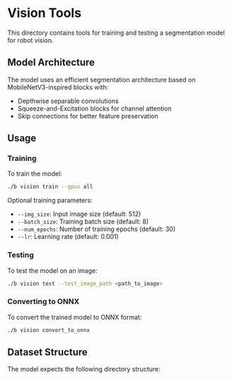 # Vision Tools

This directory contains tools for training and testing a segmentation model for robot vision.

## Model Architecture

The model uses an efficient segmentation architecture based on MobileNetV3-inspired blocks with:
- Depthwise separable convolutions
- Squeeze-and-Excitation blocks for channel attention
- Skip connections for better feature preservation

## Usage

### Training

To train the model:
```bash
./b vision train --gpus all
```

Optional training parameters:
- `--img_size`: Input image size (default: 512)
- `--batch_size`: Training batch size (default: 8)
- `--num_epochs`: Number of training epochs (default: 30)
- `--lr`: Learning rate (default: 0.001)

### Testing

To test the model on an image:
```bash
./b vision test --test_image_path <path_to_image>
```

### Converting to ONNX

To convert the trained model to ONNX format:
```bash
./b vision convert_to_onnx
```

## Dataset Structure

The model expects the following directory structure:
